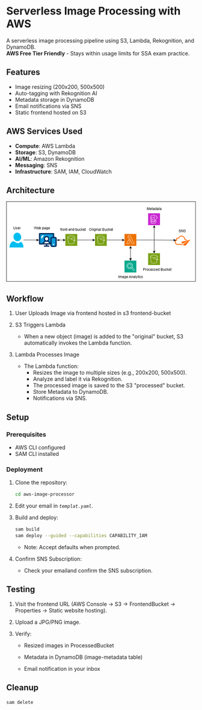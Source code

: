 
# Serverless Image Processing with AWS

A serverless image processing pipeline using S3, Lambda, Rekognition, and DynamoDB.  
**AWS Free Tier Friendly** - Stays within usage limits for SSA exam practice.

## Features
- Image resizing (200x200, 500x500)
- Auto-tagging with Rekognition AI
- Metadata storage in DynamoDB
- Email notifications via SNS
- Static frontend hosted on S3

## AWS Services Used
- **Compute**: AWS Lambda
- **Storage**: S3, DynamoDB
- **AI/ML**: Amazon Rekognition
- **Messaging**: SNS
- **Infrastructure**: SAM, IAM, CloudWatch

## Architecture
![Architecture](architecture.png)

## Workflow

1. User Uploads Image via frontend hosted in s3 frontend-bucket
2. S3 Triggers Lambda
    - When a new object (image) is added to the "original" bucket, S3 automatically invokes the Lambda function.
3. Lambda Processes Image

    - The Lambda function:
        - Resizes the image to multiple sizes (e.g., 200x200, 500x500).
        - Analyze and label it via Rekognition.
        - The processed image is saved to the S3 "processed" bucket.
        - Store Metadata to DynamoDB. 
        - Notifications via SNS.

## 

## Setup

### Prerequisites
- AWS CLI configured
- SAM CLI installed 

### Deployment
1. Clone the repository:
   ```bash
   cd aws-image-processor
   ```

2. Edit your email in *`templat.yaml`*.

2. Build and deploy:
    ```bash
    sam build
    sam deploy --guided --capabilities CAPABILITY_IAM
    ```
    - Note: Accept defaults when prompted.

3. Confirm SNS Subscription:

    - Check your emailand confirm the SNS subscription.

## Testing

1. Visit the frontend URL (AWS Console → S3 → FrontendBucket → Properties → Static website hosting).

2. Upload a JPG/PNG image.

3. Verify:

    - Resized images in ProcessedBucket

    - Metadata in DynamoDB (image-metadata table)

    - Email notification in your inbox

## Cleanup

```bash
sam delete
```
